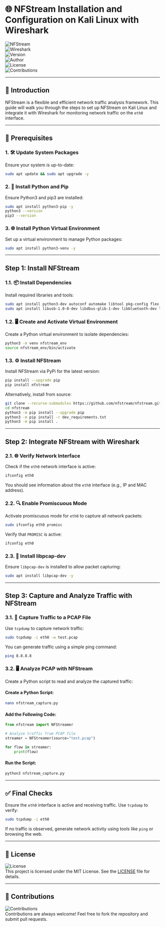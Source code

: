 # 🌐 NFStream Installation and Configuration on Kali Linux with Wireshark

![NFStream](https://img.shields.io/badge/Tool-NFStream-blue?style=for-the-badge&logo=python&logoColor=white)  
![Wireshark](https://img.shields.io/badge/Tool-Wireshark-blueviolet?style=for-the-badge&logo=wireshark&logoColor=white)  
![Version](https://img.shields.io/badge/Version-1.0-orange?style=for-the-badge)  
![Author](https://img.shields.io/badge/Author-Trung%20Huynh-lightblue?style=for-the-badge&logo=linkedin&logoColor=white)  
![License](https://img.shields.io/badge/License-MIT-green?style=for-the-badge)  
![Contributions](https://img.shields.io/badge/Contributions-Welcome-yellow?style=for-the-badge&logo=github&logoColor=white)

---

## 🚀 Introduction

NFStream is a flexible and efficient network traffic analysis framework. This guide will walk you through the steps to set up NFStream on Kali Linux and integrate it with Wireshark for monitoring network traffic on the `eth0` interface.

---

## 🔧 **Prerequisites**

### 1. 🛠️ Update System Packages
Ensure your system is up-to-date:
```bash
sudo apt update && sudo apt upgrade -y
```

### 2. 🐍 Install Python and Pip
Ensure Python3 and pip3 are installed:
```bash
sudo apt install python3-pip -y
python3 --version
pip3 --version
```

### 3. 🌐 Install Python Virtual Environment
Set up a virtual environment to manage Python packages:
```bash
sudo apt install python3-venv -y
```

---

## **Step 1: Install NFStream**

### 1.1. 📦 Install Dependencies
Install required libraries and tools:
```bash
sudo apt install python3-dev autoconf automake libtool pkg-config flex bison gettext libjson-c-dev -y
sudo apt install libusb-1.0-0-dev libdbus-glib-1-dev libbluetooth-dev libnl-genl-3-dev -y
```

### 1.2. 🖥️ Create and Activate Virtual Environment
Create a Python virtual environment to isolate dependencies:
```bash
python3 -m venv nfstream_env
source nfstream_env/bin/activate
```

### 1.3. ⚙️ Install NFStream
Install NFStream via PyPi for the latest version:
```bash
pip install --upgrade pip
pip install nfstream
```
Alternatively, install from source:
```bash
git clone --recurse-submodules https://github.com/nfstream/nfstream.git
cd nfstream
python3 -m pip install --upgrade pip
python3 -m pip install -r dev_requirements.txt
python3 -m pip install .
```

---

## **Step 2: Integrate NFStream with Wireshark**

### 2.1. 🌐 Verify Network Interface
Check if the `eth0` network interface is active:
```bash
ifconfig eth0
```
You should see information about the `eth0` interface (e.g., IP and MAC address).

### 2.2. 🔍 Enable Promiscuous Mode
Activate promiscuous mode for `eth0` to capture all network packets:
```bash
sudo ifconfig eth0 promisc
```
Verify that `PROMISC` is active:
```bash
ifconfig eth0
```

### 2.3. 🧩 Install libpcap-dev
Ensure `libpcap-dev` is installed to allow packet capturing:
```bash
sudo apt install libpcap-dev -y
```

---

## **Step 3: Capture and Analyze Traffic with NFStream**

### 3.1. 📄 Capture Traffic to a PCAP File
Use `tcpdump` to capture network traffic:
```bash
sudo tcpdump -i eth0 -w test.pcap
```
You can generate traffic using a simple ping command:
```bash
ping 8.8.8.8
```

### 3.2. 🖥️ Analyze PCAP with NFStream
Create a Python script to read and analyze the captured traffic:

#### Create a Python Script:
```bash
nano nfstream_capture.py
```

#### Add the Following Code:
```python
from nfstream import NFStreamer

# Analyze traffic from PCAP file
streamer = NFStreamer(source="test.pcap")

for flow in streamer:
    print(flow)
```

#### Run the Script:
```bash
python3 nfstream_capture.py
```

---

## ✅ **Final Checks**

Ensure the `eth0` interface is active and receiving traffic. Use `tcpdump` to verify:
```bash
sudo tcpdump -i eth0
```
If no traffic is observed, generate network activity using tools like `ping` or browsing the web.

---

## 📜 **License**
![License](https://img.shields.io/badge/License-MIT-green?style=flat-square)  
This project is licensed under the MIT License. See the [LICENSE](LICENSE) file for details.

---

## 🤝 **Contributions**
![Contributions](https://img.shields.io/badge/Contributions-Welcome-yellow?style=flat-square)  
Contributions are always welcome! Feel free to fork the repository and submit pull requests.

